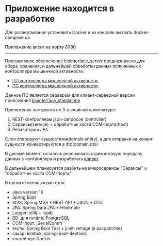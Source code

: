 Приложение находится в разработке
=================================
Для развертывания установить Docker и из консоли вызвать docker-compose up

Приложение висит на порту 8080

_______________________________________________________________________

Программное обеспечение biointerface_server предназначено для сбора, хранения, 
и дальнейшей обработки данных полученных с контроллера мышенчной активности:
- [ПП контроллера мышенчной активности](https://github.com/itgavrilov/biointerfaceController_pcb),
- [ПО контроллера мышенчной активности](https://github.com/itgavrilov/biointerfaceController_embedded).

Данное ПО является сервером для клиент-серверной версии 
приложения [biointerface_standalone](https://github.com/itgavrilov/biointerface_standalone)

Приложение построено по 3-х слойной архитектуре:
1. REST-контроллеры json-запросов (controller)
2. Сервисы(service) + обработчик хоста COM-порта(host)
3. Репазитории JPA

Слои оперируют сущностями(domain.entity), 
а для отправки на клиент сущности конвертируются в dto(domain.dto)

В данный момент осталось реализовать стриминговую передачу данных с 
контроллера и разработать [клиент](https://github.com/itgavrilov/biointerface_client)

В дальнейшем планируется разбить на микросервисы "Сервисы" и "обработчик хоста COM-порта"

В проекте использован стек:
- Java version 16
- Spring Boot
- MVS: Spring MVS + REST API + JSON + DTO
- JPA: Spring Data JPA + Hibernate
- Logger: slf4j + log4j
- BD: для runtime PostgreSQL
- COM-порт: jSerialComm
- тесты: Spring Boot Test + junit-vintage (в разработке)
- сахар: lombok, spring-boot-devtools
- контейнер: Docker
